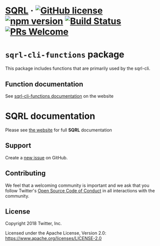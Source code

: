 # [SQRL](https://sqrl-lang.github.io/sqrl/) &middot; [![GitHub license](https://img.shields.io/badge/license-Apache%202-blue.svg)](https://github.com/sqrl-lang/sqrl/blob/main/LICENSE) [![npm version](https://img.shields.io/npm/v/sqrl.svg?style=flat)](https://www.npmjs.com/package/sqrl) [![Build Status](https://github.com/sqrl-lang/sqrl/actions/workflows/tests.yml/badge.svg)](https://github.com/qix/sqrl/actions/workflows/tests.yml) [![PRs Welcome](https://img.shields.io/badge/PRs-welcome-brightgreen.svg)](https://github.com/sqrl-lang/sqrl/blob/main/CONTRIBUTING.md)

# `sqrl-cli-functions` package

This package includes functions that are primarily used by the sqrl-cli.

## Function documentation

See [sqrl-cli-functions documentation](https://sqrl-lang.github.io/sqrl/packages/sqrl-cli-functions.html) on the website

# SQRL documentation

Please see [the website](https://sqrl-lang.github.io/sqrl) for full **SQRL** documentation

## Support

Create a [new issue](https://github.com/sqrl-lang/sqrl/issues/new) on GitHub.

## Contributing

We feel that a welcoming community is important and we ask that you follow Twitter's
[Open Source Code of Conduct](https://github.com/sqrl-lang/code-of-conduct/blob/main/code-of-conduct.md)
in all interactions with the community.

## License

Copyright 2018 Twitter, Inc.

Licensed under the Apache License, Version 2.0: https://www.apache.org/licenses/LICENSE-2.0
